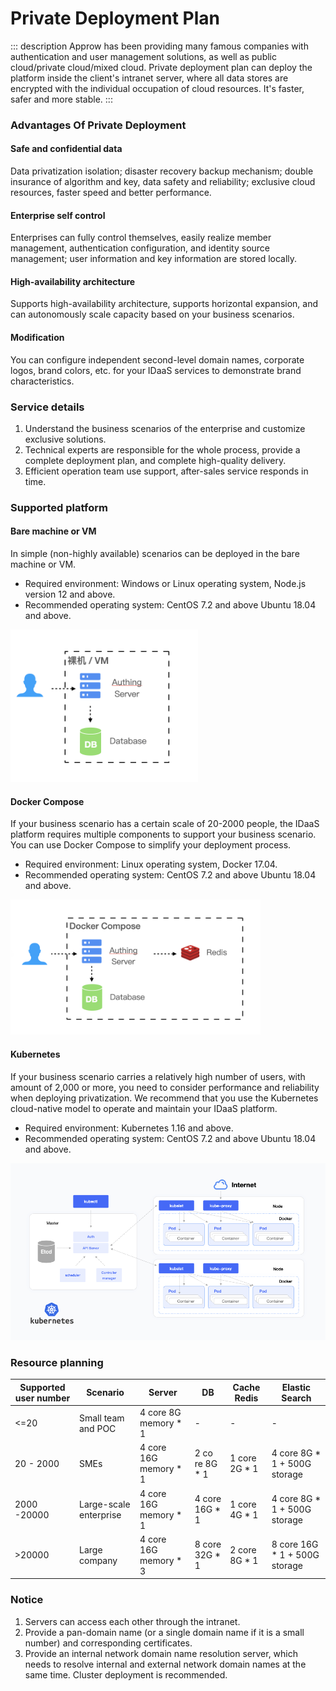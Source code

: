 # Private Deployment Plan

::: description
Approw has been providing many famous companies with authentication and user management solutions, as well as public cloud/private cloud/mixed cloud. Private deployment plan can deploy the platform inside the client's intranet server, where all data stores are encrypted with the individual occupation of cloud resources. It's faster, safer and more stable.
:::

### Advantages Of Private Deployment

#### Safe and confidential data

Data privatization isolation; disaster recovery backup mechanism; double insurance of algorithm and key, data safety and reliability; exclusive cloud resources, faster speed and better performance.

#### Enterprise self control

Enterprises can fully control themselves, easily realize member management, authentication configuration, and identity source management; user information and key information are stored locally.

#### High-availability architecture

Supports high-availability architecture, supports horizontal expansion, and can autonomously scale capacity based on your business scenarios.

#### Modification

You can configure independent second-level domain names, corporate logos, brand colors, etc. for your IDaaS services to demonstrate brand characteristics.

### Service details

1. Understand the business scenarios of the enterprise and customize exclusive solutions.
2. Technical experts are responsible for the whole process, provide a complete deployment plan, and complete high-quality delivery.
3. Efficient operation team use support, after-sales service responds in time.

### Supported platform

#### Bare machine or VM

In simple (non-highly available) scenarios can be deployed in the bare machine or VM.

- Required environment: Windows or Linux operating system, Node.js version 12 and above.
- Recommended operating system: CentOS 7.2 and above Ubuntu 18.04 and above.

<img src="./images/private-deployment-1.png" width="300"/>

#### Docker Compose

If your business scenario has a certain scale of 20-2000 people, the IDaaS platform requires multiple components to support your business scenario. You can use Docker Compose to simplify your deployment process.

- Required environment: Linux operating system, Docker 17.04.
- Recommended operating system: CentOS 7.2 and above Ubuntu 18.04 and above.

<img src="./images/private-deployment-2.png" width="400"/>

#### Kubernetes

If your business scenario carries a relatively high number of users, with amount of 2,000 or more, you need to consider performance and reliability when deploying privatization. We recommend that you use the Kubernetes cloud-native model to operate and maintain your IDaaS platform.

- Required environment: Kubernetes 1.16 and above.
- Recommended operating system: CentOS 7.2 and above Ubuntu 18.04 and above.

<img src="./images/kubernetes.001.png" width="600"/>

### Resource planning

| Supported user number | Scenario               | Server                 | DB              | Cache Redis    | Elastic Search                 |
| --------------------- | ---------------------- | ---------------------- | --------------- | -------------- | ------------------------------ |
| <=20                  | Small team and POC     | 4 core 8G memory \* 1  | -               | -              | -                              |
| 20 - 2000             | SMEs                   | 4 core 16G memory \* 1 | 2 co re 8G \* 1 | 1 core 2G \* 1 | 4 core 8G \* 1 + 500G storage  |
| 2000 -20000           | Large-scale enterprise | 4 core 16G memory \* 1 | 4 core 16G \* 1 | 1 core 4G \* 1 | 4 core 8G \* 1 + 500G storage  |
| >20000                | Large company          | 4 core 16G memory \* 3 | 8 core 32G \* 1 | 2 core 8G \* 1 | 8 core 16G \* 1 + 500G storage |

### Notice

1. Servers can access each other through the intranet.
2. Provide a pan-domain name (or a single domain name if it is a small number) and corresponding certificates.
3. Provide an internal network domain name resolution server, which needs to resolve internal and external network domain names at the same time. Cluster deployment is recommended.
